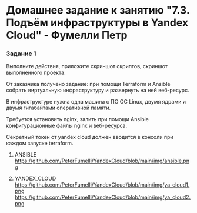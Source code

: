# Домашнее задание к занятию "7.3. Подъём инфраструктуры в Yandex Cloud" - Фумелли Петр

### Задание 1

Выполните действия, приложите скриншот скриптов, скриншот выполненного проекта.

От заказчика получено задание: при помощи Terraform и Ansible собрать виртуальную инфраструктуру и развернуть на ней веб-ресурс.

В инфраструктуре нужна одна машина с ПО ОС Linux, двумя ядрами и двумя гигабайтами оперативной памяти.

Требуется установить nginx, залить при помощи Ansible конфигурационные файлы nginx и веб-ресурса.

Секретный токен от yandex cloud должен вводится в консоли при каждом запуске terraform.

1) ANSIBLE
<https://github.com/PeterFumelli/YandexCloud/blob/main/img/ansible.png>

2) YANDEX_CLOUD
<https://github.com/PeterFumelli/YandexCloud/blob/main/img/ya_cloud1.png> <https://github.com/PeterFumelli/YandexCloud/blob/main/img/ya_cloud2.png>
